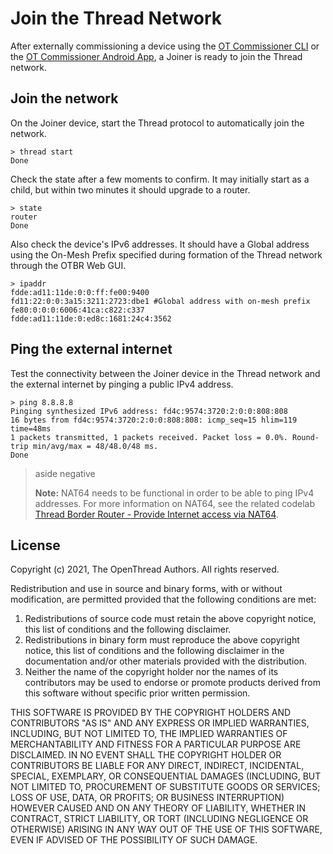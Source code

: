 # Join the Thread Network

After externally commissioning a device using the [OT Commissioner CLI](cli.md) or
the [OT Commissioner Android App](android.md), a Joiner is ready to join the Thread network.

## Join the network

On the Joiner device, start the Thread protocol to automatically join the
network.

```
> thread start
Done
```

Check the state after a few moments to confirm. It may initially start as a
child, but within two minutes it should upgrade to a router.

```
> state
router
Done
```

Also check the device's IPv6 addresses. It should have a Global address using
the On-Mesh Prefix specified during formation of the Thread network through the
OTBR Web GUI.

```
> ipaddr
fdde:ad11:11de:0:0:ff:fe00:9400
fd11:22:0:0:3a15:3211:2723:dbe1 #Global address with on-mesh prefix
fe80:0:0:0:6006:41ca:c822:c337
fdde:ad11:11de:0:ed8c:1681:24c4:3562
```

## Ping the external internet

Test the connectivity between the Joiner device in the Thread network and the
external internet by pinging a public IPv4 address.

```console
> ping 8.8.8.8
Pinging synthesized IPv6 address: fd4c:9574:3720:2:0:0:808:808
16 bytes from fd4c:9574:3720:2:0:0:808:808: icmp_seq=15 hlim=119 time=48ms
1 packets transmitted, 1 packets received. Packet loss = 0.0%. Round-trip min/avg/max = 48/48.0/48 ms.
Done
```

> aside negative
> 
> **Note:**  NAT64 needs to be functional in order to be able to ping IPv4 addresses. For more information on NAT64, see the related codelab [Thread Border Router - Provide Internet access via NAT64](https://openthread.io/codelabs/openthread-border-router-nat64).

## License

Copyright (c) 2021, The OpenThread Authors.
All rights reserved.

Redistribution and use in source and binary forms, with or without
modification, are permitted provided that the following conditions are met:
1. Redistributions of source code must retain the above copyright
   notice, this list of conditions and the following disclaimer.
2. Redistributions in binary form must reproduce the above copyright
   notice, this list of conditions and the following disclaimer in the
   documentation and/or other materials provided with the distribution.
3. Neither the name of the copyright holder nor the
   names of its contributors may be used to endorse or promote products
   derived from this software without specific prior written permission.

THIS SOFTWARE IS PROVIDED BY THE COPYRIGHT HOLDERS AND CONTRIBUTORS "AS IS"
AND ANY EXPRESS OR IMPLIED WARRANTIES, INCLUDING, BUT NOT LIMITED TO, THE
IMPLIED WARRANTIES OF MERCHANTABILITY AND FITNESS FOR A PARTICULAR PURPOSE
ARE DISCLAIMED. IN NO EVENT SHALL THE COPYRIGHT HOLDER OR CONTRIBUTORS BE
LIABLE FOR ANY DIRECT, INDIRECT, INCIDENTAL, SPECIAL, EXEMPLARY, OR
CONSEQUENTIAL DAMAGES (INCLUDING, BUT NOT LIMITED TO, PROCUREMENT OF
SUBSTITUTE GOODS OR SERVICES; LOSS OF USE, DATA, OR PROFITS; OR BUSINESS
INTERRUPTION) HOWEVER CAUSED AND ON ANY THEORY OF LIABILITY, WHETHER IN
CONTRACT, STRICT LIABILITY, OR TORT (INCLUDING NEGLIGENCE OR OTHERWISE)
ARISING IN ANY WAY OUT OF THE USE OF THIS SOFTWARE, EVEN IF ADVISED OF THE
POSSIBILITY OF SUCH DAMAGE.
